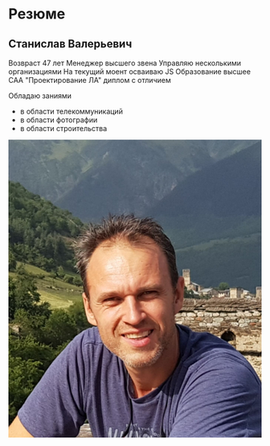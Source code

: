 #  Резюме 
## Станислав Валерьевич
Возвраст 47 лет
Менеджер высшего звена
Управляю несколькими организациями
На текущий моент осваиваю JS
Образование высшее САА "Проектирование ЛА" диплом с отличием

Обладаю заниями 
* в области телекоммуникаций
* в области фотографии
* в области строительства

![Мое фото](img/01.jpg)
